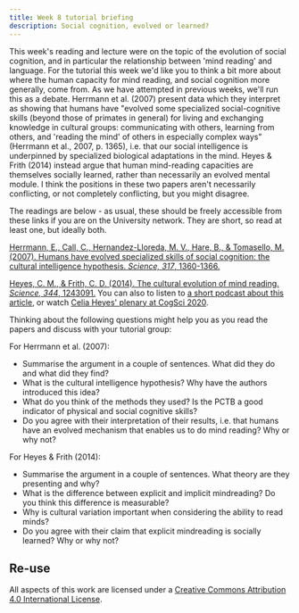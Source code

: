 ```yaml
---
title: Week 8 tutorial briefing
description: Social cognition, evolved or learned?
---
```


This week's reading and lecture were on the topic of the evolution of social cognition, and in particular the relationship between 'mind reading' and language. For the tutorial this week we'd like you to think a bit more about where the human capacity for mind reading, and social cognition more generally, come from. As we have attempted in previous weeks, we'll run this as a debate. Herrmann et al. (2007) present data which they interpret as showing that humans have "evolved some specialized social-cognitive skills (beyond those of primates in general) for living and exchanging knowledge in cultural groups: communicating with others, learning from others, and 'reading the mind' of others in especially complex ways" (Herrmann et al., 2007, p. 1365), i.e. that our social intelligence is underpinned by specialized biological adaptations in the mind. Heyes & Frith (2014) instead argue that human mind-reading capacities are themselves socially learned, rather than necessarily an evolved mental module. I think the positions in these two papers aren't necessarily conflicting, or not completely conflicting, but you might disagree.

The readings are below - as usual, these should be freely accessible from these links if you are on the University network. They are short, so read at least one, but ideally both.

[Herrmann, E., Call, C., Hernandez-Lloreda, M. V., Hare, B., & Tomasello, M. (2007). Humans have evolved specialized skills of social cognition: the cultural intelligence hypothesis. <i>Science, 317</i>, 1360-1366.](http://www.sciencemag.org/content/317/5843/1360.full.pdf)

[Heyes, C. M., & Frith, C. D. (2014). The cultural evolution of mind reading. <i>Science, 344</i>, 1243091.](https://www.science.org/doi/pdf/10.1126/science.1243091?siteid=sci&keytype=ref&ijkey=3ZSpKAWpRHVbg) You can also to listen to [a short podcast about this article](https://users.ox.ac.uk/~ascch/Podcasts/Heyes%20CEMR%20podcast.mp3), or watch [Celia Heyes' plenary at CogSci 2020](https://www.youtube.com/watch?v=fTxK2RDotrg).

Thinking about the following questions might help you as you read the papers and discuss with your tutorial group:

For Herrmann et al. (2007):
- Summarise the argument in a couple of sentences. What did they do and what did they find?
- What is the cultural intelligence hypothesis? Why have the authors introduced this idea?
- What do you think of the methods they used? Is the PCTB a good indicator of physical and social cognitive skills?
- Do you agree with their interpretation of their results, i.e. that humans have an evolved mechanism that enables us to do mind reading? Why or why not? 

For Heyes & Frith (2014):
- Summarise the argument in a couple of sentences. What theory are they presenting and why?
- What is the difference between explicit and implicit mindreading? Do you think this difference is measurable?
- Why is cultural variation important when considering the ability to read minds?
- Do you agree with their claim that explicit mindreading is socially learned? Why or why not?

## Re-use

All aspects of this work are licensed under a [Creative Commons Attribution 4.0 International License](http://creativecommons.org/licenses/by/4.0/).
